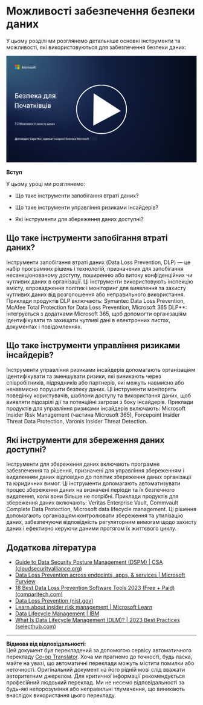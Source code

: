 <!--
CO_OP_TRANSLATOR_METADATA:
{
  "original_hash": "50697add9758e54693442d502d2d5f8a",
  "translation_date": "2025-09-03T21:30:56+00:00",
  "source_file": "7.2 Data security capabilities.md",
  "language_code": "uk"
}
-->
# Можливості забезпечення безпеки даних

У цьому розділі ми розглянемо детальніше основні інструменти та можливості, які використовуються для забезпечення безпеки даних:

[![Дивитися відео](../../translated_images/7-2_placeholder.1f3c39f0c7cfea7ef355438079e171e047a0f79c8dc0b63ad78513b1910f7cdf.uk.png)](https://learn-video.azurefd.net/vod/player?id=0c9fff7c-e17c-4a14-ac3b-69b5a5786f55)

**Вступ**

У цьому уроці ми розглянемо:

- Що таке інструменти запобігання втраті даних?

- Що таке інструменти управління ризиками інсайдерів?

- Які інструменти для збереження даних доступні?

## Що таке інструменти запобігання втраті даних?

Інструменти запобігання втраті даних (Data Loss Prevention, DLP) — це набір програмних рішень і технологій, призначених для запобігання несанкціонованому доступу, поширенню або витоку конфіденційних чи чутливих даних в організації. Ці інструменти використовують інспекцію вмісту, впровадження політик і моніторинг для виявлення та захисту чутливих даних від розголошення або неправильного використання. Приклади продуктів DLP включають: Symantec Data Loss Prevention, McAfee Total Protection for Data Loss Prevention, Microsoft 365 DLP**: інтегрується з додатками Microsoft 365, щоб допомогти організаціям ідентифікувати та захищати чутливі дані в електронних листах, документах і повідомленнях.

## Що таке інструменти управління ризиками інсайдерів?

Інструменти управління ризиками інсайдерів допомагають організаціям ідентифікувати та зменшувати ризики, які виникають через співробітників, підрядників або партнерів, які можуть навмисно або ненавмисно порушити безпеку даних. Ці інструменти моніторять поведінку користувачів, шаблони доступу та використання даних, щоб виявляти підозрілі дії та потенційні загрози з боку інсайдерів. Приклади продуктів для управління ризиками інсайдерів включають: Microsoft Insider Risk Management (частина Microsoft 365), Forcepoint Insider Threat Data Protection, Varonis Insider Threat Detection.

## Які інструменти для збереження даних доступні?

Інструменти для збереження даних включають програмне забезпечення та рішення, призначені для управління збереженням і видаленням даних відповідно до політик збереження даних організації та юридичних вимог. Ці інструменти допомагають автоматизувати процес збереження даних на визначені періоди та їх безпечного видалення, коли вони більше не потрібні. Приклади продуктів для збереження даних включають: Veritas Enterprise Vault, Commvault Complete Data Protection, Microsoft data lifecycle management. Ці рішення допомагають організаціям контролювати збереження та утилізацію даних, забезпечуючи відповідність регуляторним вимогам щодо захисту даних і ефективно керуючи даними протягом їх життєвого циклу.

## Додаткова література

- [Guide to Data Security Posture Management (DSPM) | CSA (cloudsecurityalliance.org)](https://cloudsecurityalliance.org/blog/2023/03/31/the-big-guide-to-data-security-posture-management-dspm/)
- [Data Loss Prevention across endpoints, apps, & services | Microsoft Purview](https://youtu.be/hvqq8L_0kgI)
- [18 Best Data Loss Prevention Software Tools 2023 (Free + Paid) (comparitech.com)](https://www.comparitech.com/data-privacy-management/data-loss-prevention-tools-software/)
- [Data Loss Prevention (nist.gov)](https://tsapps.nist.gov/publication/get_pdf.cfm?pub_id=904672)
- [Learn about insider risk management | Microsoft Learn](https://learn.microsoft.com/purview/insider-risk-management?WT.mc_id=academic-96948-sayoung)
- [Data Lifecycle Management | IBM](https://www.ibm.com/topics/data-lifecycle-management)
- [What Is Data Lifecycle Management (DLM)? | 2023 Best Practices (selecthub.com)](https://www.selecthub.com/big-data-analytics/data-lifecycle-management/)

---

**Відмова від відповідальності**:  
Цей документ був перекладений за допомогою сервісу автоматичного перекладу [Co-op Translator](https://github.com/Azure/co-op-translator). Хоча ми прагнемо до точності, будь ласка, майте на увазі, що автоматичні переклади можуть містити помилки або неточності. Оригінальний документ на його рідній мові слід вважати авторитетним джерелом. Для критичної інформації рекомендується професійний людський переклад. Ми не несемо відповідальності за будь-які непорозуміння або неправильні тлумачення, що виникають внаслідок використання цього перекладу.
